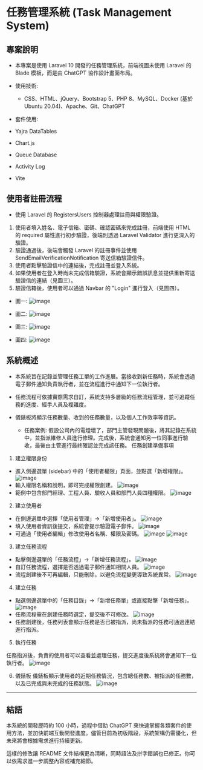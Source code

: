 # 任務管理系統 (Task Management System)

## 專案說明

-   本專案是使用 Laravel 10 開發的任務管理系統，前端視圖未使用 Laravel 的 Blade 模板，而是由 ChatGPT 協作設計畫面布局。

-   使用技術:

    -   CSS、HTML、jQuery、Bootstrap 5、PHP 8、MySQL、Docker (基於 Ubuntu 20.04)、Apache、Git、ChatGPT

-   套件使用:
-   Yajra DataTables
-   Chart.js
-   Queue Database
-   Activity Log
-   Vite

## 使用者註冊流程

-   使用 Laravel 的 RegistersUsers 控制器處理註冊與權限驗證。

1. 使用者填入姓名、電子信箱、密碼、確認密碼來完成註冊，前端使用 HTML 的 required 屬性進行初步驗證，後端則透過 Laravel Validator 進行更深入的驗證。
2. 驗證通過後，後端會觸發 Laravel 的註冊事件並使用 SendEmailVerificationNotification 寄送信箱驗證信件。
3. 使用者點擊驗證信中的連結後，完成註冊並登入系統。
4. 如果使用者在登入時尚未完成信箱驗證，系統會顯示錯誤訊息並提供重新寄送驗證信的連結（見圖三）。
5. 驗證信箱後，使用者可以通過 Navbar 的 "Login" 進行登入（見圖四）。

-   圖一:
    ![image](https://hackmd.io/_uploads/BJp_yMZoA.png)

-   圖二:
    ![image](https://hackmd.io/_uploads/SypBXS7jC.png)

-   圖三:
    ![image](https://hackmd.io/_uploads/r17kVHQo0.png)

-   圖四:
    ![image](https://hackmd.io/_uploads/By_GHSmiR.png)

## 系統概述

-   本系統旨在記錄並管理任務工單的工作進展。當接收到新任務時，系統會透過電子郵件通知負責執行者，並在流程進行中通知下一位執行者。

-   任務流程可依據實際需求自訂，系統支持多層級的任務流程管理，並可追蹤任務的進度、經手人員及複雜度。

-   儀錶板將顯示任務數量、收到的任務數量，以及個人工作效率等資訊。

    -   任務案例: 假設公司內的電燈壞了，部門主管發現問題後，將其記錄在系統中，並指派維修人員進行修理。完成後，系統會通知另一位同事進行驗收，最後由主管進行最終確認並完成該任務。
        任務創建準備事項

1. 建立權限身份

-   進入側邊選單 (sidebar) 中的「使用者權限」頁面，並點選「新增權限」。
    ![image](https://hackmd.io/_uploads/SyzD-VqsR.png)
-   輸入權限名稱和說明，即可完成權限創建。
    ![image](https://hackmd.io/_uploads/H1bAls7oR.png)
-   範例中包含部門經理、工程人員、驗收人員和部門人員四種權限。
    ![image](https://hackmd.io/_uploads/ry8DZoQjC.png)

2. 建立使用者

-   在側邊選單中選擇「使用者管理」->「新增使用者」。
    ![image](https://hackmd.io/_uploads/rkDCZN9oA.png)
-   填入使用者資訊後提交，系統會提示驗證電子郵件。
    ![image](https://hackmd.io/_uploads/Bk41miQiC.png)
-   可通過「使用者編輯」修改使用者名稱、權限及密碼。
    ![image](https://hackmd.io/_uploads/H1V1Hs7i0.png)
    ![image](https://hackmd.io/_uploads/Hy_1UimiR.png)

3. 建立任務流程

-   點擊側邊選單的「任務流程」->「新增任務流程」。
    ![image](https://hackmd.io/_uploads/rJSB4EcsA.png)
-   自訂任務流程，選擇是否透過電子郵件通知相關人員。
    ![image](https://hackmd.io/_uploads/H1WzV49jR.png)
-   流程創建後不可再編輯，只能刪除，以避免流程變更導致系統異常。
    ![image](https://hackmd.io/_uploads/S1G5EVqiA.png)

4. 建立任務

-   點選側邊選單中的「任務目錄」->「新增任務單」或直接點擊「新增任務」。
    ![image](https://hackmd.io/_uploads/HJ-eBVqsR.png)
-   任務流程需在創建任務時選定，提交後不可修改。
    ![image](https://hackmd.io/_uploads/rkJBti7iC.png)
-   任務創建後，任務列表會顯示任務是否已被指派，尚未指派的任務可通過連結進行指派。

5. 執行任務

任務指派後，負責的使用者可以查看並處理任務，提交進度後系統將會通知下一位執行者。
![image](https://hackmd.io/_uploads/SJzUqa7iC.png)

6. 儀錶板
   儀錶板顯示使用者的近期任務情況，包含總任務數、被指派的任務數，以及已完成與未完成的任務狀態。
   ![image](https://hackmd.io/_uploads/SJt4iaXsA.png)

---

## 結語

本系統的開發歷時約 100 小時，過程中借助 ChatGPT 來快速掌握各類套件的使用方法，並加快前端互動開發進度。儘管目前為初版階段，系統架構仍需優化，但未來將會根據需求進行持續更新。

這樣的修改讓 README 文件結構更為清晰，同時語法及拼字錯誤也已修正。你可以依需求進一步調整內容或補充細節。
